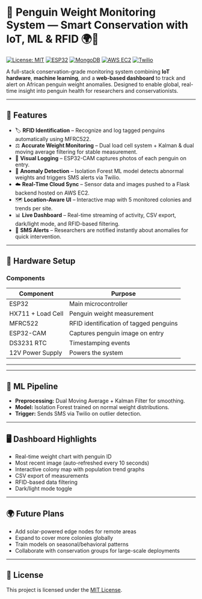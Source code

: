 # 🐧 Penguin Weight Monitoring System — Smart Conservation with IoT, ML & RFID 🌍📡

[![License: MIT](https://img.shields.io/badge/License-MIT-yellow.svg)](https://opensource.org/licenses/MIT)
[![ESP32](https://img.shields.io/badge/ESP32-IoT-blue)](https://www.espressif.com/)
[![MongoDB](https://img.shields.io/badge/MongoDB-NoSQL-green)](https://www.mongodb.com/)
[![AWS EC2](https://img.shields.io/badge/AWS-EC2-orange)](https://aws.amazon.com/ec2/)
[![Twilio](https://img.shields.io/badge/Twilio-SMS-red)](https://www.twilio.com/)

A full-stack conservation-grade monitoring system combining **IoT hardware**, **machine learning**, and a **web-based dashboard** to track and alert on African penguin weight anomalies. Designed to enable global, real-time insight into penguin health for researchers and conservationists.

---

## 🚀 Features

- 🏷️ **RFID Identification** – Recognize and log tagged penguins automatically using MFRC522.
- ⚖️ **Accurate Weight Monitoring** – Dual load cell system + Kalman & dual moving average filtering for stable measurement.
- 📸 **Visual Logging** – ESP32-CAM captures photos of each penguin on entry.
- 🧠 **Anomaly Detection** – Isolation Forest ML model detects abnormal weights and triggers SMS alerts via Twilio.
- ☁️ **Real-Time Cloud Sync** – Sensor data and images pushed to a Flask backend hosted on AWS EC2.
- 🗺️ **Location-Aware UI** – Interactive map with 5 monitored colonies and trends per site.
- 📊 **Live Dashboard** – Real-time streaming of activity, CSV export, dark/light mode, and RFID-based filtering.
- 💬 **SMS Alerts** – Researchers are notified instantly about anomalies for quick intervention.

---

## 🔧 Hardware Setup

### Components

| Component       | Purpose                               |
|-----------------|----------------------------------------|
| ESP32           | Main microcontroller                   |
| HX711 + Load Cell | Penguin weight measurement           |
| MFRC522         | RFID identification of tagged penguins |
| ESP32-CAM       | Captures penguin image on entry        |
| DS3231 RTC      | Timestamping events                    |
| 12V Power Supply| Powers the system                      |

-----------------------------------------------------------

---

## 🧠 ML Pipeline

- **Preprocessing:** Dual Moving Average + Kalman Filter for smoothing.
- **Model:** Isolation Forest trained on normal weight distributions.
- **Trigger:** Sends SMS via Twilio on outlier detection.

-----------------------------------------------------------------------

## 🖥️ Dashboard Highlights

- Real-time weight chart with penguin ID
- Most recent image (auto-refreshed every 10 seconds)
- Interactive colony map with population trend graphs
- CSV export of measurements
- RFID-based data filtering
- Dark/light mode toggle

----------------------------------------------------------------------

## 🌍 Future Plans

- Add solar-powered edge nodes for remote areas
- Expand to cover more colonies globally
- Train models on seasonal/behavioral patterns
- Collaborate with conservation groups for large-scale deployments

---

## 📄 License

This project is licensed under the [MIT License](https://opensource.org/licenses/MIT).

